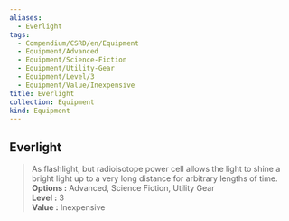 ```yaml
---
aliases:
  - Everlight
tags:
  - Compendium/CSRD/en/Equipment
  - Equipment/Advanced
  - Equipment/Science-Fiction
  - Equipment/Utility-Gear
  - Equipment/Level/3
  - Equipment/Value/Inexpensive
title: Everlight
collection: Equipment
kind: Equipment
---
```

## Everlight  
  
>As flashlight, but radioisotope power cell allows the light to shine a bright light up to a very long distance for arbitrary lengths of time.  
> **Options :** Advanced, Science Fiction, Utility Gear  
> **Level :** 3  
> **Value :** Inexpensive
